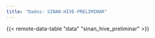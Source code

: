 ```yaml
---
title: "Dados: SINAN-HIVE-PRELIMINAR"
---
```


{{< remote-data-table "data" "sinan_hive_preliminar" >}}
